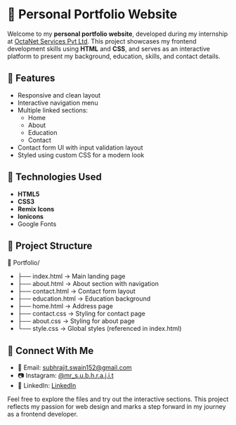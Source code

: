 # 💼 Personal Portfolio Website

Welcome to my **personal portfolio website**, developed during my internship at [OctaNet Services Pvt Ltd](https://octanet.in). This project showcases my frontend development skills using **HTML** and **CSS**, and serves as an interactive platform to present my background, education, skills, and contact details.

## 📌 Features

- Responsive and clean layout
- Interactive navigation menu
- Multiple linked sections:  
  - Home  
  - About  
  - Education  
  - Contact  
- Contact form UI with input validation layout
- Styled using custom CSS for a modern look

## 🔧 Technologies Used

- **HTML5**
- **CSS3**
- **Remix Icons**
- **Ionicons**
- Google Fonts

## 📂 Project Structure

📁 Portfolio/
- ├── index.html            → Main landing page
- ├── about.html            → About section with navigation
- ├── contact.html          → Contact form layout
- ├── education.html        → Education background
- ├── home.html             → Address page
- ├── contact.css           → Styling for contact page
- ├── about.css             → Styling for about page
- └── style.css             → Global styles (referenced in index.html)

## 🔗 Connect With Me

- 📧 Email: subhrajit.swain152@gmail.com  
- 📷 Instagram: [@mr_s.u.b.h.r.a.j.i.t](https://www.instagram.com/mr_s.u.b.h.r.a.j.i.t/?hl=en)
- 💼 LinkedIn: <a href= "https://www.linkedin.com/in/subhrajit-swain">LinkedIn</a>

Feel free to explore the files and try out the interactive sections. This project reflects my passion for web design and marks a step forward in my journey as a frontend developer.
